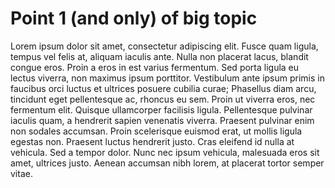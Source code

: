 # Point 1 (and only) of big topic

Lorem ipsum dolor sit amet, consectetur adipiscing elit. Fusce quam ligula, tempus vel felis at, aliquam iaculis ante. Nulla non placerat lacus, blandit congue eros. Proin a eros in est varius fermentum. Sed porta ligula eu lectus viverra, non maximus ipsum porttitor. Vestibulum ante ipsum primis in faucibus orci luctus et ultrices posuere cubilia curae; Phasellus diam arcu, tincidunt eget pellentesque ac, rhoncus eu sem. Proin ut viverra eros, nec fermentum elit. Quisque ullamcorper facilisis ligula. Pellentesque pulvinar iaculis quam, a hendrerit sapien venenatis viverra. Praesent pulvinar enim non sodales accumsan. Proin scelerisque euismod erat, ut mollis ligula egestas non. Praesent luctus hendrerit justo. Cras eleifend id nulla at vehicula. Sed a tempor dolor. Nunc nec ipsum vehicula, malesuada eros sit amet, ultrices justo. Aenean accumsan nibh lorem, at placerat tortor semper vitae.
